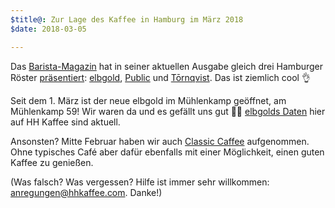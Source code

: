 ```yaml
---
$title@: Zur Lage des Kaffee in Hamburg im März 2018
$date: 2018-03-05 

---
```

Das [Barista-Magazin](https://www.facebook.com/baristamagazin/) hat in seiner aktuellen Ausgabe gleich drei Hamburger Röster [präsentiert](https://www.facebook.com/baristamagazin/posts/1189177494546188): [elbgold]([url('/content/roasters/elbgold.md')]), [Public]([url('/content/roasters/public.md')]) und [Tōrnqvist]([url('/content/cafes/tornqvist.md')]). Das ist ziemlich cool 👌

Seit dem 1. März ist der neue elbgold im Mühlenkamp geöffnet, am Mühlenkamp 59! Wir waren da und es gefällt uns gut 🙋‍♂️ [elbgolds Daten]([url('/content/roasters/elbgold.md')]) hier auf HH Kaffee sind aktuell.

Ansonsten? Mitte Februar haben wir auch [Classic Caffee]([url('/content/roasters/classic-caffee.md')]) aufgenommen. Ohne typisches Café aber dafür ebenfalls mit einer Möglichkeit, einen guten Kaffee zu genießen.

(Was falsch? Was vergessen? Hilfe ist immer sehr willkommen: [anregungen@hhkaffee.com](mailto:anregungen@hhkaffee.com). Danke!)